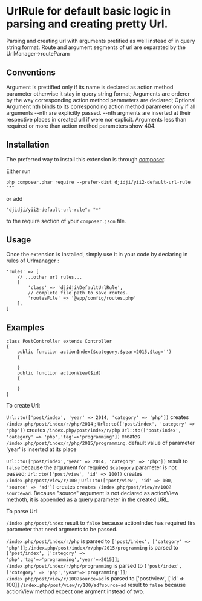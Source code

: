 UrlRule for default basic  logic in parsing and creating pretty Url.
======================================================================
Parsing and creating url with arguments pretified as well instead of in query string format. Route and argument segments of url are separated by the UrlManager->routeParam

Conventions
----------
Argument is prettified only if its  name is declared as  action method parameter otherwise it stay in query string format;
Arguments are orderer by the way corresponding action method parameters are declared;
Optional Argument nth binds to its corresponding action method parameter only if all arguments --nth are explicitly passed. --nth argments are inserted at their respective places in created url if were nor explicit.
Arguments less than required or more than action method parameters show 404.


Installation
------------

The preferred way to install this extension is through [composer](http://getcomposer.org/download/).

Either run

```
php composer.phar require --prefer-dist djidji/yii2-default-url-rule "*"
```

or add

```
"djidji/yii2-default-url-rule": "*"
```

to the require section of your `composer.json` file.


Usage
-----

Once the extension is installed, simply use it in your code by declaring in rules of Urlmanager :

```
'rules' => [
    // ...other url rules...
    [
        'class' => 'djidji\DefaultUrlRule',
        // complete file path to save routes.
        'routesFile' => '@app/config/routes.php'
    ],
]

```
Examples
--------

```
class PostController extends Controller
{
    public function actionIndex($category,$year=2015,$tag='')
    {

    }
    public function actionView($id)
    {

    }
}
```
To create Url:

```Url::to(['post/index', 'year' => 2014, 'category' => 'php'])``` creates ```/index.php/post/index/r/php/2014``` ;
```Url::to(['post/index', 'category' => 'php'])``` creates ```/index.php/post/index/r/php```
```Url::to(['post/index', 'category' => 'php','tag'=>'programming'])``` creates ```/index.php/post/index/r/php/2015/programming```. default value of parameter 'year' is inserted at its place

```Url::to(['post/index','year' => 2014, 'category' => 'php'])``` result to `false` because the argument for required `$category` parameter is not passed;
```Url::to(['post/view', 'id' => 100])``` creates ```/index.php/post/view/r/100``` ;
```Url::to(['post/view', 'id' => 100, 'source' => 'ad'])``` creates ```creates /index.php/post/view/r/100?source=ad```. Because "source" argument is not declared as actionView methoth, it is appended as a query parameter in the created URL.

To parse Url

```/index.php/post/index```  result to `false` because actionIndex has required firs parameter that need argments to be passed.

```/index.php/post/index/r/php``` is parsed to ```['post/index', ['category' => 'php']]```;
```/index.php/post/index/r/php/2015/programming``` is parsed to ```['post/index', ['category' => 'php','tag'=>'programming','year'=>2015]]```;
```/index.php/post/index/r/php/programming``` is parsed to ```['post/index', ['category' => 'php','year'=>'programming']]```;
```/index.php/post/view/r/100?source=ad``` is parsed to ['post/view', ['id' => 100]]
```/index.php/post/view/r/100/ad?source=ad``` result to `false` because actionView method expect one argment instead of two.

